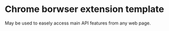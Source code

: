 # Chrome borwser extension template

May be used to easely access main API features from any web page.